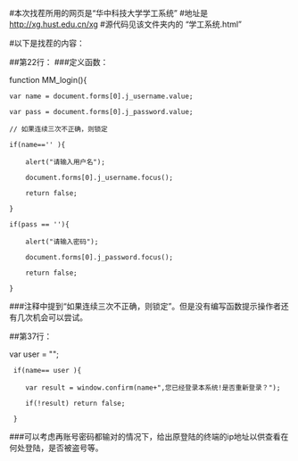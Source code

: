 #本次找茬所用的网页是“华中科技大学学工系统”
#地址是 http://xg.hust.edu.cn/xg
#源代码见该文件夹内的 “学工系统.html”

#以下是找茬的内容：

##第22行：
###定义函数：

function MM_login(){					

	var name = document.forms[0].j_username.value;

	var pass = document.forms[0].j_password.value;

	// 如果连续三次不正确，则锁定

	if(name=='' ){			

		alert("请输入用户名");

		document.forms[0].j_username.focus();

		return false;

	}	

	if(pass == ''){

		alert("请输入密码");

		document.forms[0].j_password.focus();				

		return false;	

	}	
###注释中提到“如果连续三次不正确，则锁定”。但是没有编写函数提示操作者还有几次机会可以尝试。


##第37行：

var user = "";  

	 if(name== user ){

		var result = window.confirm(name+",您已经登录本系统!是否重新登录？");

		if(!result) return false; 

	 } 	
###可以考虑再账号密码都输对的情况下，给出原登陆的终端的ip地址以供查看在何处登陆，是否被盗号等。
